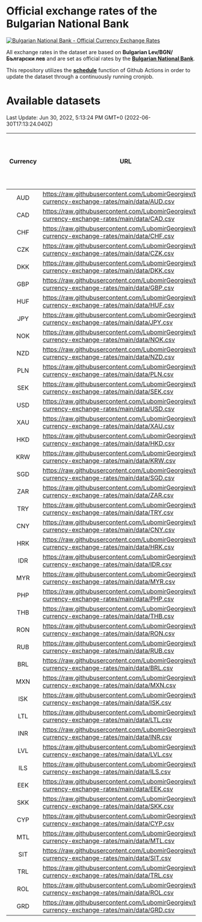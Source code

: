 # Official exchange rates of the Bulgarian National Bank

[![Bulgarian National Bank - Official Currency Exchange Rates](https://github.com/LubomirGeorgiev/bnb-currency-exchange-rates/actions/workflows/update-rates.yml/badge.svg?branch=main)](https://github.com/LubomirGeorgiev/bnb-currency-exchange-rates/actions/workflows/update-rates.yml)

All exchange rates in the dataset are based on **Bulgarian Lev/BGN/Български лев** and are set as official rates by the [**Bulgarian National Bank**](https://www.bnb.bg/Statistics/StExternalSector/StExchangeRates/StERForeignCurrencies/index.htm?toLang=_EN).

This repository utilizes the [**schedule**](https://docs.github.com/en/actions/reference/events-that-trigger-workflows) function of Github Actions in order to update the dataset through a continuously running cronjob.

# Available datasets

<!-- START LINKS (DO NOT EVER FU*ING DELETE THIS COMMENT FOR THE LOVE OF YOUR LIFE!!! IF YOU ARE CURIOS HOW IT WORKS, YOU CAN HAVE A LOOK AT ./src/updateReadme.ts) -->

Last Update: Jun 30, 2022, 5:13:24 PM GMT+0 (2022-06-30T17:13:24.040Z)

| Currency | URL                                                                                             | Number of records | Number of missing days that were filled in |
| :------: | ----------------------------------------------------------------------------------------------- | :---------------: | :----------------------------------------: |
|   AUD    | https://raw.githubusercontent.com/LubomirGeorgiev/bnb-currency-exchange-rates/main/data/AUD.csv |       8181        |                    2528                    |
|   CAD    | https://raw.githubusercontent.com/LubomirGeorgiev/bnb-currency-exchange-rates/main/data/CAD.csv |       8181        |                    2528                    |
|   CHF    | https://raw.githubusercontent.com/LubomirGeorgiev/bnb-currency-exchange-rates/main/data/CHF.csv |       8181        |                    2528                    |
|   CZK    | https://raw.githubusercontent.com/LubomirGeorgiev/bnb-currency-exchange-rates/main/data/CZK.csv |       8181        |                    2528                    |
|   DKK    | https://raw.githubusercontent.com/LubomirGeorgiev/bnb-currency-exchange-rates/main/data/DKK.csv |       8181        |                    2528                    |
|   GBP    | https://raw.githubusercontent.com/LubomirGeorgiev/bnb-currency-exchange-rates/main/data/GBP.csv |       8181        |                    2528                    |
|   HUF    | https://raw.githubusercontent.com/LubomirGeorgiev/bnb-currency-exchange-rates/main/data/HUF.csv |       8181        |                    2528                    |
|   JPY    | https://raw.githubusercontent.com/LubomirGeorgiev/bnb-currency-exchange-rates/main/data/JPY.csv |       8181        |                    2528                    |
|   NOK    | https://raw.githubusercontent.com/LubomirGeorgiev/bnb-currency-exchange-rates/main/data/NOK.csv |       8181        |                    2528                    |
|   NZD    | https://raw.githubusercontent.com/LubomirGeorgiev/bnb-currency-exchange-rates/main/data/NZD.csv |       8181        |                    2528                    |
|   PLN    | https://raw.githubusercontent.com/LubomirGeorgiev/bnb-currency-exchange-rates/main/data/PLN.csv |       8181        |                    2528                    |
|   SEK    | https://raw.githubusercontent.com/LubomirGeorgiev/bnb-currency-exchange-rates/main/data/SEK.csv |       8181        |                    2528                    |
|   USD    | https://raw.githubusercontent.com/LubomirGeorgiev/bnb-currency-exchange-rates/main/data/USD.csv |       8181        |                    2528                    |
|   XAU    | https://raw.githubusercontent.com/LubomirGeorgiev/bnb-currency-exchange-rates/main/data/XAU.csv |       8181        |                    2530                    |
|   HKD    | https://raw.githubusercontent.com/LubomirGeorgiev/bnb-currency-exchange-rates/main/data/HKD.csv |       7883        |                    2441                    |
|   KRW    | https://raw.githubusercontent.com/LubomirGeorgiev/bnb-currency-exchange-rates/main/data/KRW.csv |       7883        |                    2441                    |
|   SGD    | https://raw.githubusercontent.com/LubomirGeorgiev/bnb-currency-exchange-rates/main/data/SGD.csv |       7883        |                    2441                    |
|   ZAR    | https://raw.githubusercontent.com/LubomirGeorgiev/bnb-currency-exchange-rates/main/data/ZAR.csv |       7883        |                    2441                    |
|   TRY    | https://raw.githubusercontent.com/LubomirGeorgiev/bnb-currency-exchange-rates/main/data/TRY.csv |       6363        |                    1969                    |
|   CNY    | https://raw.githubusercontent.com/LubomirGeorgiev/bnb-currency-exchange-rates/main/data/CNY.csv |       6243        |                    1933                    |
|   HRK    | https://raw.githubusercontent.com/LubomirGeorgiev/bnb-currency-exchange-rates/main/data/HRK.csv |       6243        |                    1933                    |
|   IDR    | https://raw.githubusercontent.com/LubomirGeorgiev/bnb-currency-exchange-rates/main/data/IDR.csv |       6243        |                    1933                    |
|   MYR    | https://raw.githubusercontent.com/LubomirGeorgiev/bnb-currency-exchange-rates/main/data/MYR.csv |       6243        |                    1933                    |
|   PHP    | https://raw.githubusercontent.com/LubomirGeorgiev/bnb-currency-exchange-rates/main/data/PHP.csv |       6243        |                    1933                    |
|   THB    | https://raw.githubusercontent.com/LubomirGeorgiev/bnb-currency-exchange-rates/main/data/THB.csv |       6243        |                    1933                    |
|   RON    | https://raw.githubusercontent.com/LubomirGeorgiev/bnb-currency-exchange-rates/main/data/RON.csv |       6185        |                    1916                    |
|   RUB    | https://raw.githubusercontent.com/LubomirGeorgiev/bnb-currency-exchange-rates/main/data/RUB.csv |       6122        |                    1893                    |
|   BRL    | https://raw.githubusercontent.com/LubomirGeorgiev/bnb-currency-exchange-rates/main/data/BRL.csv |       5275        |                    1638                    |
|   MXN    | https://raw.githubusercontent.com/LubomirGeorgiev/bnb-currency-exchange-rates/main/data/MXN.csv |       5275        |                    1638                    |
|   ISK    | https://raw.githubusercontent.com/LubomirGeorgiev/bnb-currency-exchange-rates/main/data/ISK.csv |       5180        |                    1605                    |
|   LTL    | https://raw.githubusercontent.com/LubomirGeorgiev/bnb-currency-exchange-rates/main/data/LTL.csv |       5152        |                    1581                    |
|   INR    | https://raw.githubusercontent.com/LubomirGeorgiev/bnb-currency-exchange-rates/main/data/INR.csv |       4906        |                    1522                    |
|   LVL    | https://raw.githubusercontent.com/LubomirGeorgiev/bnb-currency-exchange-rates/main/data/LVL.csv |       4789        |                    1469                    |
|   ILS    | https://raw.githubusercontent.com/LubomirGeorgiev/bnb-currency-exchange-rates/main/data/ILS.csv |       4184        |                    1305                    |
|   EEK    | https://raw.githubusercontent.com/LubomirGeorgiev/bnb-currency-exchange-rates/main/data/EEK.csv |       3994        |                    1220                    |
|   SKK    | https://raw.githubusercontent.com/LubomirGeorgiev/bnb-currency-exchange-rates/main/data/SKK.csv |       2972        |                    914                     |
|   CYP    | https://raw.githubusercontent.com/LubomirGeorgiev/bnb-currency-exchange-rates/main/data/CYP.csv |       2902        |                    886                     |
|   MTL    | https://raw.githubusercontent.com/LubomirGeorgiev/bnb-currency-exchange-rates/main/data/MTL.csv |       2604        |                    799                     |
|   SIT    | https://raw.githubusercontent.com/LubomirGeorgiev/bnb-currency-exchange-rates/main/data/SIT.csv |       2540        |                    776                     |
|   TRL    | https://raw.githubusercontent.com/LubomirGeorgiev/bnb-currency-exchange-rates/main/data/TRL.csv |       1816        |                    557                     |
|   ROL    | https://raw.githubusercontent.com/LubomirGeorgiev/bnb-currency-exchange-rates/main/data/ROL.csv |       1698        |                    525                     |
|   GRD    | https://raw.githubusercontent.com/LubomirGeorgiev/bnb-currency-exchange-rates/main/data/GRD.csv |        357        |                    105                     |

<!-- END LINKS (DO NOT EVER FU*ING DELETE THIS COMMENT FOR THE LOVE OF YOUR LIFE!!! IF YOU ARE CURIOS HOW IT WORKS, YOU CAN HAVE A LOOK AT ./src/updateReadme.ts) -->
